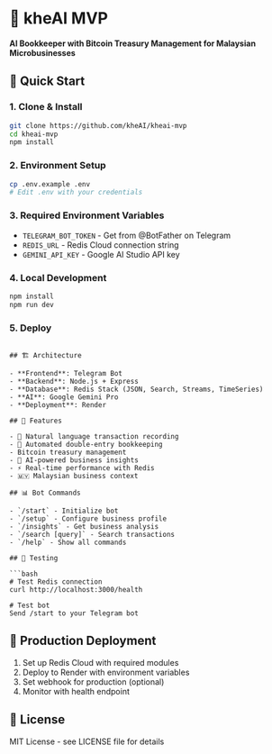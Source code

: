 # 🚀 kheAI MVP

**AI Bookkeeper with Bitcoin Treasury Management for Malaysian Microbusinesses**

## 🎯 Quick Start

### 1. Clone & Install
```bash
git clone https://github.com/kheAI/kheai-mvp
cd kheai-mvp
npm install
```

### 2. Environment Setup

```bash
cp .env.example .env
# Edit .env with your credentials
```

### 3. Required Environment Variables
- `TELEGRAM_BOT_TOKEN` - Get from @BotFather on Telegram
- `REDIS_URL` - Redis Cloud connection string
- `GEMINI_API_KEY` - Google AI Studio API key

### 4. Local Development

```bash
npm install
npm run dev
```

### 5. Deploy 
```

## 🏗️ Architecture

- **Frontend**: Telegram Bot
- **Backend**: Node.js + Express
- **Database**: Redis Stack (JSON, Search, Streams, TimeSeries)
- **AI**: Google Gemini Pro
- **Deployment**: Render

## 🔧 Features

- 💬 Natural language transaction recording
- 🧾 Automated double-entry bookkeeping
- Bitcoin treasury management
- 🧠 AI-powered business insights
- ⚡ Real-time performance with Redis
- 🇲🇾 Malaysian business context

## 📊 Bot Commands

- `/start` - Initialize bot
- `/setup` - Configure business profile
- `/insights` - Get business analysis
- `/search [query]` - Search transactions
- `/help` - Show all commands

## 🧪 Testing

```bash
# Test Redis connection
curl http://localhost:3000/health

# Test bot
Send /start to your Telegram bot
```

## 🚀 Production Deployment

1. Set up Redis Cloud with required modules
2. Deploy to Render with environment variables
3. Set webhook for production (optional)
4. Monitor with health endpoint

## 📝 License

MIT License - see LICENSE file for details
